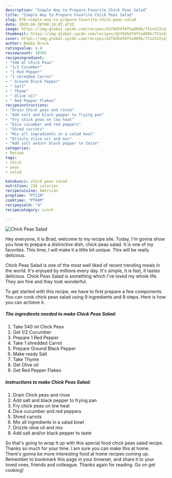 ```yaml
---
description: "Simple Way to Prepare Favorite Chick Peas Salad"
title: "Simple Way to Prepare Favorite Chick Peas Salad"
slug: 970-simple-way-to-prepare-favorite-chick-peas-salad
date: 2020-06-26T08:18:07.473Z
image: https://img-global.cpcdn.com/recipes/d2f8d5df8f5ad09b/751x532cq70/chick-peas-salad-recipe-main-photo.jpg
thumbnail: https://img-global.cpcdn.com/recipes/d2f8d5df8f5ad09b/751x532cq70/chick-peas-salad-recipe-main-photo.jpg
cover: https://img-global.cpcdn.com/recipes/d2f8d5df8f5ad09b/751x532cq70/chick-peas-salad-recipe-main-photo.jpg
author: Bobby Brock
ratingvalue: 4.8
reviewcount: 18302
recipeingredient:
- "540 ml Chick Peas"
- "1/2 Cucumber"
- "1 Red Pepper"
- "1 shredded Carrot"
- " Ground Black Pepper"
- " Salt"
- " Thyme"
- " Olive oil"
- " Red Pepper Flakes"
recipeinstructions:
- "Drain Chick peas and rinse"
- "Add salt and black pepper to frying pan"
- "Fry chick peas on low heat"
- "Dice cucumber and red peppers"
- "Shred carrots"
- "Mix all ingredients in a salad bowl"
- "Drizzle olive oil and mix"
- "Add salt and/or black pepper to taste"
categories:
- Recipe
tags:
- chick
- peas
- salad

katakunci: chick peas salad 
nutrition: 236 calories
recipecuisine: American
preptime: "PT21M"
cooktime: "PT60M"
recipeyield: "4"
recipecategory: Lunch

---
```



![Chick Peas Salad](https://img-global.cpcdn.com/recipes/d2f8d5df8f5ad09b/751x532cq70/chick-peas-salad-recipe-main-photo.jpg)

Hey everyone, it is Brad, welcome to my recipe site. Today, I'm gonna show you how to prepare a distinctive dish, chick peas salad. It is one of my favorites. This time, I will make it a little bit unique. This will be really delicious.



Chick Peas Salad is one of the most well liked of recent trending meals in the world. It's enjoyed by millions every day. It's simple, it is fast, it tastes delicious. Chick Peas Salad is something which I've loved my whole life. They are fine and they look wonderful.


To get started with this recipe, we have to first prepare a few components. You can cook chick peas salad using 9 ingredients and 8 steps. Here is how you can achieve it.

<!--inarticleads1-->

##### The ingredients needed to make Chick Peas Salad:

1. Take 540 ml Chick Peas
1. Get 1/2 Cucumber
1. Prepare 1 Red Pepper
1. Take 1 shredded Carrot
1. Prepare  Ground Black Pepper
1. Make ready  Salt
1. Take  Thyme
1. Get  Olive oil
1. Get  Red Pepper Flakes




<!--inarticleads2-->

##### Instructions to make Chick Peas Salad:

1. Drain Chick peas and rinse
1. Add salt and black pepper to frying pan
1. Fry chick peas on low heat
1. Dice cucumber and red peppers
1. Shred carrots
1. Mix all ingredients in a salad bowl
1. Drizzle olive oil and mix
1. Add salt and/or black pepper to taste




So that's going to wrap it up with this special food chick peas salad recipe. Thanks so much for your time. I am sure you can make this at home. There's gonna be more interesting food at home recipes coming up. Remember to bookmark this page in your browser, and share it to your loved ones, friends and colleague. Thanks again for reading. Go on get cooking!
